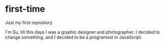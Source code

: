 # first-time
Just my first repository


I'm Su, till this days I was a graphic designer and photographer. I decided to change something, and I decided to be a programest in JavaScript. 

